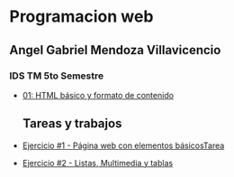 # Programacion web
## Angel Gabriel Mendoza Villavicencio
### IDS TM 5to Semestre

- [01: HTML básico y formato de contenido](/Carpeta2/index.html)

  ## Tareas y trabajos
- [Ejercicio #1 - Página web con elementos básicosTarea](/HTML/index.html)
- [Ejercicio #2 - Listas, Multimedia y tablas](/HTML/index.html)
 
 
